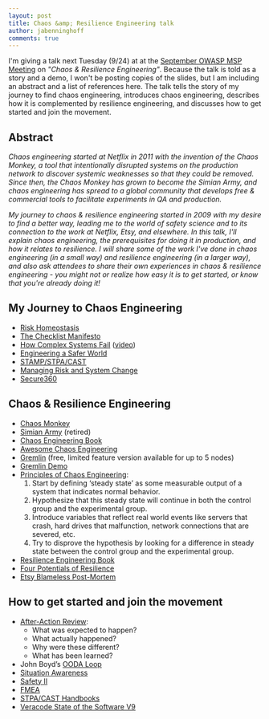 ```yaml
---
layout: post
title: Chaos &amp; Resilience Engineering talk
author: jabenninghoff
comments: true
---
```

I'm giving a talk next Tuesday (9/24) at at the [September OWASP MSP Meeting](https://www.meetup.com/OWASP-MSP-Meetup/events/264466608/) on *"Chaos & Resilience Engineering"*. Because the talk is told as a story and a demo, I won't be posting copies of the slides, but I am including an abstract and a list of references here. The talk tells the story of my journey to find chaos engineering, introduces chaos engineering, describes how it is complemented by resilience engineering, and discusses how to get started and join the movement.

## Abstract
*Chaos engineering started at Netflix in 2011 with the invention of the Chaos Monkey, a tool that intentionally disrupted systems on the production network to discover systemic weaknesses so that they could be removed. Since then, the Chaos Monkey has grown to become the Simian Army, and chaos engineering has spread to a global community that develops free & commercial tools to facilitate experiments in QA and production.*

*My journey to chaos & resilience engineering started in 2009 with my desire to find a better way, leading me to the world of safety science and to its connection to the work at Netflix, Etsy, and elsewhere. In this talk, I'll explain chaos engineering, the prerequisites for doing it in production, and how it relates to resilience. I will share some of the work I've done in chaos engineering (in a small way) and resilience engineering (in a larger way), and also ask attendees to share their own experiences in chaos & resilience engineering - you might not or realize how easy it is to get started, or know that you're already doing it!*

## My Journey to Chaos Engineering
* [Risk Homeostasis](https://en.wikipedia.org/wiki/Risk_compensation#Risk_homeostasis)
* [The Checklist Manifesto](https://en.wikipedia.org/wiki/The_Checklist_Manifesto)
* [How Complex Systems Fail](http://web.mit.edu/2.75/resources/random/How%20Complex%20Systems%20Fail.pdf) ([video](https://www.youtube.com/watch?v=2S0k12uZR14))
* [Engineering a Safer World](https://mitpress.mit.edu/books/engineering-safer-world)
* [STAMP/STPA/CAST](https://psas.scripts.mit.edu/home/)
* [Managing Risk and System Change](https://psychology.tcd.ie/postgraduate/msc-riskandchange/)
* [Secure360](https://secure360.org)

## Chaos & Resilience Engineering
* [Chaos Monkey](https://github.com/Netflix/chaosmonkey)
* [Simian Army](https://github.com/Netflix/SimianArmy) (retired)
* [Chaos Engineering Book](https://www.oreilly.com/library/view/chaos-engineering/9781491988459/)
* [Awesome Chaos Engineering](https://github.com/dastergon/awesome-chaos-engineering)
* [Gremlin](https://www.gremlin.com) (free, limited feature version available for up to 5 nodes)
* [Gremlin Demo](https://github.com/jabenninghoff/gremlin-demo)
* [Principles of Chaos Engineering](https://principlesofchaos.org):
  1. Start by defining ‘steady state’ as some measurable output of a system that indicates normal behavior.
  1. Hypothesize that this steady state will continue in both the control group and the experimental group.
  1. Introduce variables that reflect real world events like servers that crash, hard drives that malfunction, network connections that are severed, etc.
  1. Try to disprove the hypothesis by looking for a difference in steady state between the control group and the experimental group.
* [Resilience Engineering Book](https://www.crcpress.com/Resilience-Engineering-Concepts-and-Precepts/Woods-Hollnagel/p/book/9780754649045)
* [Four Potentials of Resilience](https://erikhollnagel.com/ideas/resilience%20assessment%20grid.html)
* [Etsy Blameless Post-Mortem](https://codeascraft.com/2016/11/17/debriefing-facilitation-guide/)

## How to get started and join the movement
* [After-Action Review](https://en.wikipedia.org/wiki/After-action_review):
  * What was expected to happen?
  * What actually happened?
  * Why were these different?
  * What has been learned?
* John Boyd’s [OODA Loop](https://en.wikipedia.org/wiki/OODA_loop)
* [Situation Awareness](https://en.wikipedia.org/wiki/Situation_awareness#Theoretical_model)
* [Safety II](https://www.england.nhs.uk/signuptosafety/wp-content/uploads/sites/16/2015/10/safety-1-safety-2-whte-papr.pdf)
* [FMEA](https://en.wikipedia.org/wiki/Failure_mode_and_effects_analysis)
* [STPA/CAST Handbooks](http://psas.scripts.mit.edu/home/materials/)
* [Veracode State of the Software V9](https://info.veracode.com/report-state-of-software-security-volume-9.html)
